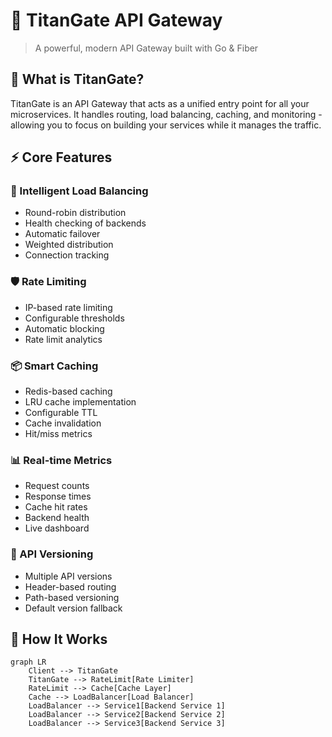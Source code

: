# 🚀 TitanGate API Gateway

> A powerful, modern API Gateway built with Go & Fiber

## 🌟 What is TitanGate?

TitanGate is an  API Gateway that acts as a unified entry point for all your microservices. It handles routing, load balancing, caching, and monitoring - allowing you to focus on building your services while it manages the traffic.

## ⚡ Core Features

### 🔄 Intelligent Load Balancing
- Round-robin distribution
- Health checking of backends
- Automatic failover
- Weighted distribution
- Connection tracking

### 🛡️ Rate Limiting
- IP-based rate limiting
- Configurable thresholds
- Automatic blocking
- Rate limit analytics

### 📦 Smart Caching
- Redis-based caching
- LRU cache implementation
- Configurable TTL
- Cache invalidation
- Hit/miss metrics

### 📊 Real-time Metrics
- Request counts
- Response times
- Cache hit rates
- Backend health
- Live dashboard

### 🔢 API Versioning
- Multiple API versions
- Header-based routing
- Path-based versioning
- Default version fallback

## 💫 How It Works

```mermaid
graph LR
    Client --> TitanGate
    TitanGate --> RateLimit[Rate Limiter]
    RateLimit --> Cache[Cache Layer]
    Cache --> LoadBalancer[Load Balancer]
    LoadBalancer --> Service1[Backend Service 1]
    LoadBalancer --> Service2[Backend Service 2]
    LoadBalancer --> Service3[Backend Service 3]


